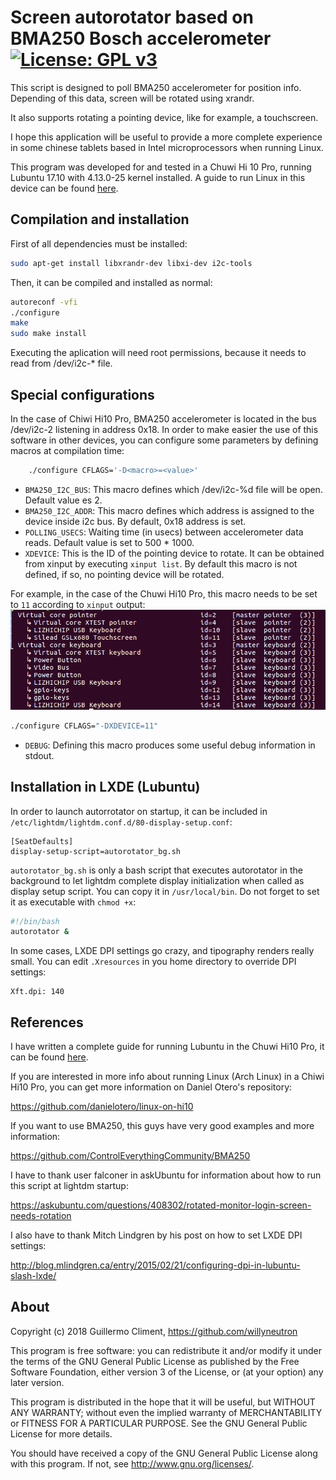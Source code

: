# Screen autorotator based on BMA250 Bosch accelerometer [![License: GPL v3](https://img.shields.io/badge/License-GPL%20v3-blue.svg)](https://www.gnu.org/licenses/gpl-3.0)

This script is designed to poll BMA250 accelerometer for position info.
Depending of this data, screen will be rotated using xrandr.

It also supports rotating a pointing device, like for example, a touchscreen.

I hope this application will be useful to provide a more complete experience in some chinese
tablets based in Intel microprocessors when running Linux.

This program was developed for and tested in a Chuwi Hi 10 Pro, running Lubuntu 17.10 with
4.13.0-25 kernel installed. A guide to run Linux in this device can be found [here](https://github.com/willyneutron/lubuntu_in_chuwi_Hi10Pro).

## Compilation and installation
First of all dependencies must be installed:
```bash
sudo apt-get install libxrandr-dev libxi-dev i2c-tools
```
 
Then, it can be compiled and installed as normal:
```bash
autoreconf -vfi
./configure
make
sudo make install
```
Executing the aplication will need root permissions, because it needs to read from /dev/i2c-* file.

## Special configurations
In the case of Chiwi Hi10 Pro, BMA250 accelerometer is located in the bus /dev/i2c-2 listening in
address 0x18. In order to make easier the use of this software in other devices, you can configure
some parameters by defining macros at compilation time:

```bash
    ./configure CFLAGS='-D<macro>=<value>'
```

 - ```BMA250_I2C_BUS```: This macro defines which /dev/i2c-%d file will be open. Default value es 2.
 - ```BMA250_I2C_ADDR```: This macro defines which address is assigned to the device inside i2c bus.
By default, 0x18 address is set.
 - ```POLLING_USECS```: Waiting time (in usecs) between accelerometer data reads. Default value is
set to 500 * 1000.
 - ```XDEVICE```: This is the ID of the pointing device to rotate. It can be obtained from xinput by executing ```xinput list```. By default
this macro is not defined, if so, no pointing device will be rotated.

For example, in the case of the Chuwi Hi10 Pro, this macro needs to be set to ```11``` according to ```xinput``` output:
![Xinput list output][xinput]

```bash
./configure CFLAGS="-DXDEVICE=11"
```

 - ```DEBUG```: Defining this macro produces some useful debug information in stdout.

## Installation in LXDE (Lubuntu)
In order to launch autorrotator on startup, it can be included in ```/etc/lightdm/lightdm.conf.d/80-display-setup.conf```:

```
[SeatDefaults]
display-setup-script=autorotator_bg.sh
```

```autorotator_bg.sh``` is only a bash script that executes autorotator in the background to let lightdm complete
display initialization when called as display setup script. You can copy it in ```/usr/local/bin```. Do not forget
to set it as executable with ```chmod +x```:

```bash
#!/bin/bash
autorotator &
```

In some cases, LXDE DPI settings go crazy, and tipography renders really small. You can edit ```.Xresources```
in you home directory to override DPI settings:

```
Xft.dpi: 140
```

## References
I have written a complete guide for running Lubuntu in the Chuwi Hi10 Pro, it can be found [here](https://github.com/willyneutron/lubuntu_in_chuwi_Hi10Pro).

If you are interested in more info about running Linux (Arch Linux) in a Chiwi Hi10 Pro, you can get more information on
Daniel Otero's repository:

https://github.com/danielotero/linux-on-hi10

If you want to use BMA250, this guys have very good examples and more information:

https://github.com/ControlEverythingCommunity/BMA250

I have to thank user falconer in askUbuntu for information about how to run this script at lightdm startup:

https://askubuntu.com/questions/408302/rotated-monitor-login-screen-needs-rotation

I also have to thank Mitch Lindgren by his post on how to set LXDE DPI settings:

http://blog.mlindgren.ca/entry/2015/02/21/configuring-dpi-in-lubuntu-slash-lxde/

## About

Copyright (c) 2018 Guillermo Climent, https://github.com/willyneutron

This program is free software: you can redistribute it and/or modify
it under the terms of the GNU General Public License as published by
the Free Software Foundation, either version 3 of the License, or
(at your option) any later version.

This program is distributed in the hope that it will be useful,
but WITHOUT ANY WARRANTY; without even the implied warranty of
MERCHANTABILITY or FITNESS FOR A PARTICULAR PURPOSE.  See the
GNU General Public License for more details.

You should have received a copy of the GNU General Public License
along with this program.  If not, see <http://www.gnu.org/licenses/>.

[xinput]: /images/xinput.png
